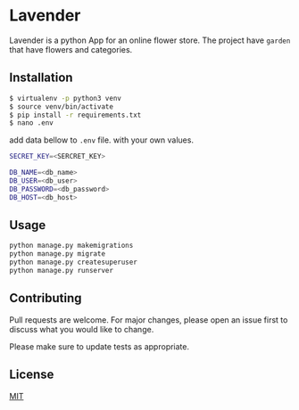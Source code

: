# Lavender

Lavender is a python App for an online flower store. The project have `garden` that have flowers and categories.

## Installation

```bash
$ virtualenv -p python3 venv
$ source venv/bin/activate
$ pip install -r requirements.txt
$ nano .env
```
add data bellow to `.env` file. with your own values.
```bash
SECRET_KEY=<SERCRET_KEY>

DB_NAME=<db_name>
DB_USER=<db_user>
DB_PASSWORD=<db_password>
DB_HOST=<db_host>
```

## Usage

```python
python manage.py makemigrations
python manage.py migrate
python manage.py createsuperuser
python manage.py runserver
```

## Contributing
Pull requests are welcome. For major changes, please open an issue first to discuss what you would like to change.

Please make sure to update tests as appropriate.

## License
[MIT](https://choosealicense.com/licenses/mit/)